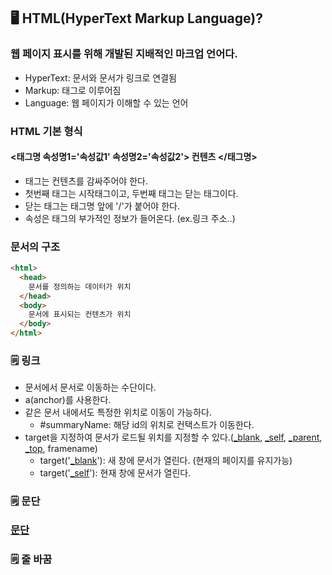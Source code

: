 ## 🖥️ HTML(HyperText Markup Language)?

### 웹 페이지 표시를 위해 개발된 지배적인 마크업 언어다.

- HyperText: 문서와 문서가 링크로 연결됨
- Markup: 태그로 이루어짐
- Language: 웹 페이지가 이해할 수 있는 언어

### HTML 기본 형식

#### <태그명 속성명1='속성값1' 속성명2='속성값2'> 컨텐츠 </태그명> 

- 태그는 컨텐츠를 감싸주어야 한다.
- 첫번째 태그는 시작태그이고, 두번째 태그는 닫는 태그이다.
- 닫는 태그는 태그명 앞에 '/'가 붙어야 한다.
- 속성은 태그의 부가적인 정보가 들어온다. (ex.링크 주소..)

### 문서의 구조
```html
<html>
  <head>
    문서를 정의하는 데이터가 위치
  </head>
  <body>
    문서에 표시되는 컨텐츠가 위치
  </body>
</html>
```

### 🗒️ 링크

- 문서에서 문서로 이동하는 수단이다.
- a(anchor)를 사용한다.
- 같은 문서 내에서도 특정한 위치로 이동이 가능하다.
    - #summaryName: 해당 id의 위치로 컨택스트가 이동한다. 
- target을 지정하여 문서가 로드될 위치를 지정할 수 있다.(<u>_blank</u>, <u>_self</u>, <u>_parent</u>, <u>_top</u>, framename)
    - target('<u>_blank</u>'): 새 창에 문서가 열린다. (현재의 페이지를 유지가능)
    - target('<u>_self</u>'): 현재 창에 문서가 열린다.


### 🗒️ 문단 <u><p>문단<p></u>


### 🗒️ 줄 바꿈 <u><br /></u>
